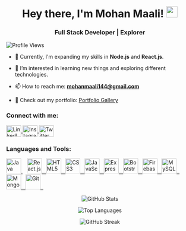 <h1 align="center">Hey there, I'm Mohan Maali! <img src="https://media.giphy.com/media/WUlplcMpOCEmTGBtBW/giphy.gif" width="30"></h1>
<h3 align="center">Full Stack Developer | Explorer </h3>

<p align="left"> <img src="https://komarev.com/ghpvc/?username=mohanoon&label=Profile%20views&color=0e75b6&style=flat" alt="Profile Views" /> </p>

- 🤝 Currently, I'm expanding my skills in **Node.js** and **React.js**.

- 👀 I’m interested in learning new things and exploring different technologies.

- 📫 How to reach me: **mohanmaali144@gmail.com**

- 🔗 Check out my portfolio: [Portfolio Gallery](https://portfoliogallary.onrender.com)

<h3 align="left">Connect with me:</h3>
<p align="left">
  <a href="www.linkedin.com/in/mohan-oon-b8130b234" target="blank">
    <img align="center" src="https://raw.githubusercontent.com/rahuldkjain/github-profile-readme-generator/master/src/images/icons/Social/linked-in-alt.svg" alt="LinkedIn" height="30" width="40" />
  </a>
  <a href="https://instagram.com/____mohan__maali____" target="blank"><img align="center" src="https://raw.githubusercontent.com/rahuldkjain/github-profile-readme-generator/master/src/images/icons/Social/instagram.svg" alt="Instagram" height="30" width="40" />
  </a>
  <a href="https://twitter.com/Mohan_oon" target="blank"><img align="center" src="https://raw.githubusercontent.com/rahuldkjain/github-profile-readme-generator/master/src/images/icons/Social/twitter.svg" alt="Twitter" height="30" width="40" />
  </a>
</p>

<h3 align="left">Languages and Tools:</h3>
<p align="left">
  <a href="https://www.geeksforgeeks.org/java" target="_blank"> <img src="https://www.svgrepo.com/show/184143/java.svg" alt="Java" width="40" height="40"/>  </a>
  &nbsp;&nbsp; 
 
  <a href="https://reactjs.org/" target="_blank">
  <img src="https://img.icons8.com/color/48/000000/react-native.png" alt="React.js" width="40" height="40"/>&nbsp;&nbsp;
</a>

<a href="https://www.w3.org/html/" target="_blank">
  <img src="https://img.icons8.com/color/48/000000/html-5.png" alt="HTML5" width="40" height="40"/>&nbsp;&nbsp;
</a>

<a href="https://www.w3schools.com/css/" target="_blank">
  <img src="https://img.icons8.com/color/48/000000/css3.png" alt="CSS3" width="40" height="40"/>&nbsp;&nbsp;
</a>

<a href="https://www.javascript.com/" target="_blank">
  <img src="https://img.icons8.com/color/48/000000/javascript.png" alt="JavaScript" width="40" height="40"/>&nbsp;&nbsp;
</a>

<a href="https://expressjs.com/" target="_blank">
  <img src="https://img.icons8.com/color/48/000000/express.png" alt="Express.js" width="40" height="40"/>&nbsp;&nbsp;
</a>

<a href="https://getbootstrap.com/" target="_blank">
  <img src="https://img.icons8.com/color/48/000000/bootstrap.png" alt="Bootstrap" width="40" height="40"/>&nbsp;&nbsp;
</a>

<a href="https://firebase.google.com/" target="_blank">
  <img src="https://img.icons8.com/color/48/000000/firebase.png" alt="Firebase" width="40" height="40"/>&nbsp;&nbsp;
</a>

<a href="https://www.mysql.com/" target="_blank">
  <img src="https://img.icons8.com/color/48/000000/mysql-logo.png" alt="MySQL" width="40" height="40"/>&nbsp;&nbsp;
</a>

<a href="https://www.mongodb.com/" target="_blank">
  <img src="https://img.icons8.com/color/48/000000/mongodb.png" alt="MongoDB" width="40" height="40"/>&nbsp;&nbsp;
</a>

<a href="https://git-scm.com/" target="_blank">
  <img src="https://img.icons8.com/color/48/000000/git.png" alt="Git" width="40" height="40"/>&nbsp;&nbsp;
</a>

</p>

<p align="center"><img src="https://github-readme-stats.vercel.app/api?username=Mohanmaali144&show_icons=true&theme=algolia" alt="GitHub Stats"></p>

<p align="center"><img src="https://github-readme-stats.vercel.app/api/top-langs/?username=Mohanmaali144&layout=compact&theme=algolia" alt="Top Languages"></p>

<p align="center"><img src="https://github-readme-streak-stats.herokuapp.com/?user=Mohanmaali144&theme=algolia" alt="GitHub Streak"></p>
